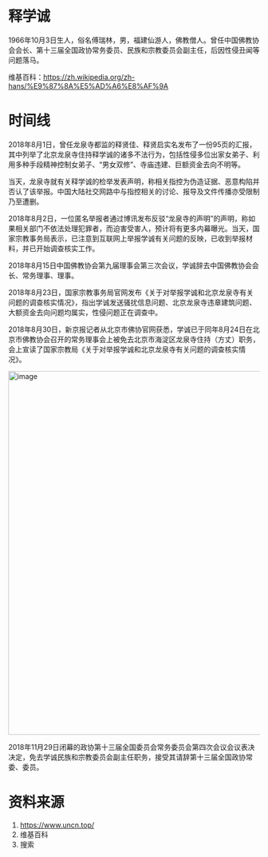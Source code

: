 # 释学诚

1966年10月3日生人，俗名傅瑞林，男，福建仙游人，佛教僧人。曾任中国佛教协会会长、第十三届全国政协常务委员、民族和宗教委员会副主任，后因性侵丑闻等问题落马。

维基百科：https://zh.wikipedia.org/zh-hans/%E9%87%8A%E5%AD%A6%E8%AF%9A

# 时间线


2018年8月1日，曾任龙泉寺都监的释贤佳、释贤启实名发布了一份95页的汇报，其中列举了北京龙泉寺住持释学诚的诸多不法行为，包括性侵多位出家女弟子、利用多种手段精神控制女弟子、“男女双修”、寺庙违建、巨额资金去向不明等。

当天，龙泉寺就有关释学诚的检举发表声明，称相关指控为伪造证据、恶意构陷并否认了该举报。中国大陆社交网路中与指控相关的讨论、报导及文件传播亦受限制乃至遭删。

2018年8月2日，一位匿名举报者通过博讯发布反驳“龙泉寺的声明”的声明，称如果相关部门不依法处理犯罪者，而迫害受害人，预计将有更多内幕曝光。当天，国家宗教事务局表示，已注意到互联网上举报学诚有关问题的反映，已收到举报材料，并已开始调查核实工作。

2018年8月15日中国佛教协会第九届理事会第三次会议，学诚辞去中国佛教协会会长、常务理事、理事。

2018年8月23日，国家宗教事务局官网发布《关于对举报学诚和北京龙泉寺有关问题的调查核实情况》，指出学诚发送骚扰信息问题、北京龙泉寺违章建筑问题、大额资金去向问题均属实，性侵问题正在调查中。

2018年8月30日，新京报记者从北京市佛协官网获悉，学诚已于同年8月24日在北京市佛教协会召开的常务理事会上被免去北京市海淀区龙泉寺住持（方丈）职务，会上宣读了国家宗教局《关于对举报学诚和北京龙泉寺有关问题的调查核实情况》。

<img width="1218" height="728" alt="image" src="https://github.com/user-attachments/assets/c9df36ef-ce1c-4dab-ba2e-f994be1cec27" />

2018年11月29日闭幕的政协第十三届全国委员会常务委员会第四次会议会议表决决定，免去学诚民族和宗教委员会副主任职务，接受其请辞第十三届全国政协常委、委员。


# 资料来源
1. https://www.uncn.top/
2. 维基百科
3. 搜索
